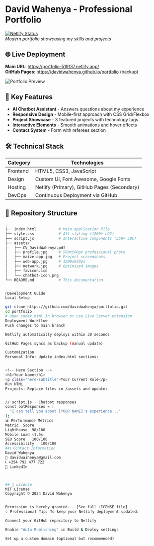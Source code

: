 # David Wahenya - Professional Portfolio

[![Netlify Status](https://api.netlify.com/api/v1/badges/YOUR-BADGE-ID/deploy-status)](https://app.netlify.com/sites/portfolio-519f37/deploys)  
*Modern portfolio showcasing my skills and projects*

## 🌐 Live Deployment
**Main URL**: https://portfolio-519f37.netlify.app/  
**GitHub Pages**: https://davidwahenya.github.io/portfolio (backup)

![Portfolio Preview](./assets/preview.png)

## 🚀 Key Features
- **AI Chatbot Assistant** - Answers questions about my experience
- **Responsive Design** - Mobile-first approach with CSS Grid/Flexbox
- **Project Showcase** - 3 featured projects with technology tags
- **Interactive Elements** - Smooth animations and hover effects
- **Contact System** - Form with referees section

## 🛠 Technical Stack
| Category | Technologies |
|----------|--------------|
| Frontend | HTML5, CSS3, JavaScript |
| Design   | Custom UI, Font Awesome, Google Fonts |
| Hosting  | Netlify (Primary), GitHub Pages (Secondary) |
| DevOps   | Continuous Deployment via GitHub |

## 📂 Repository Structure
```bash
.
├── index.html          # Main application file
├── style.css           # All styling (1200+ LOC)
├── script.js           # Interactive components (350+ LOC)
├── assets/
│   ├── CV_DavidWahenya.pdf
│   ├── profile.jpg     # 500x500px professional photo
│   ├── maize-app.jpg   # Project screenshots
│   ├── web-app.jpg     # 1200x630px
│   ├── network.jpg     # Optimized images
│   ├── favicon.ico
│   └── chatbot-icon.png
└── README.md           # This documentation


🔧Development Guide
Local Setup

git clone https://github.com/davidwahenya/portfolio.git
cd portfolio
# Open index.html in browser or use Live Server extension
Deployment Workflow
Push changes to main branch

Netlify automatically deploys within 30 seconds

GitHub Pages syncs as backup (manual update)

Customization
Personal Info: Update index.html sections:


<!-- Hero Section -->
<h1>Your Name</h1>
<p class="hero-subtitle">Your Current Role</p>
Run HTML
Projects: Replace files in /assets and update:


// script.js - Chatbot responses
const botResponses = [
  "I can tell you about [YOUR NAME]'s experience..."
];
📊 Performance Metrics
Metric	Score
Lighthouse	98/100
Mobile Load	<1.5s
SEO Score	100/100
Accessibility	100/100
##📞 Contact Information
David Wahenya
📧 davidwaihenya@gmail.com
📞 +254 792 477 722
🔗 LinkedIn



## 📜 License
MIT License
Copyright © 2024 David Wahenya


Permission is hereby granted... [See full LICENSE file]
💡 Professional Tip: To keep your Netlify deployment updated:

Connect your GitHub repository to Netlify

Enable "Auto Publishing" in Build & Deploy settings

Set up a custom domain (optional but recommended)

